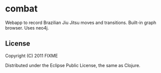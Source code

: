 # combat

Webapp to record Brazilian Jiu Jitsu moves and transitions. Built-in graph browser. Uses neo4j.

## License

Copyright (C) 2011 FIXME

Distributed under the Eclipse Public License, the same as Clojure.

